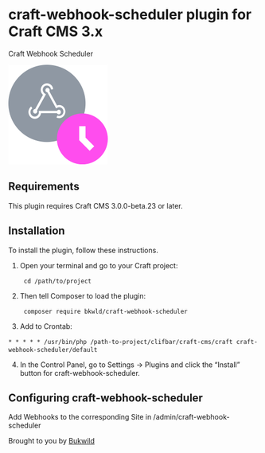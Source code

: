 # craft-webhook-scheduler plugin for Craft CMS 3.x

Craft Webhook Scheduler

![Screenshot](resources/img/icon.svg)

## Requirements

This plugin requires Craft CMS 3.0.0-beta.23 or later.

## Installation

To install the plugin, follow these instructions.

1. Open your terminal and go to your Craft project:

        cd /path/to/project

2. Then tell Composer to load the plugin:

        composer require bkwld/craft-webhook-scheduler

3. Add to Crontab:

```
* * * * * /usr/bin/php /path-to-project/clifbar/craft-cms/craft craft-webhook-scheduler/default
```

4. In the Control Panel, go to Settings → Plugins and click the “Install” button for craft-webhook-scheduler.

## Configuring craft-webhook-scheduler

Add Webhooks to the corresponding Site in /admin/craft-webhook-scheduler

Brought to you by [Bukwild](https://bukwild.com)
